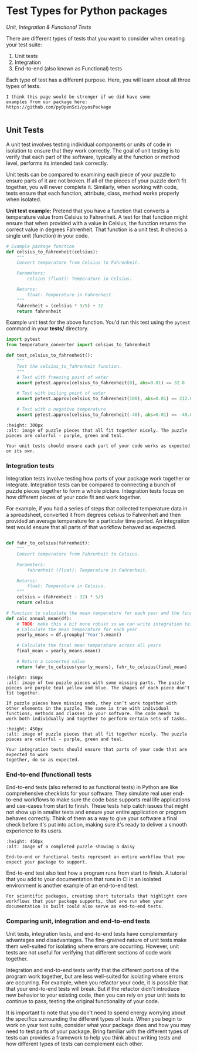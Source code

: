 # Test Types for Python packages

_Unit, Integration & Functional Tests_

There are different types of tests that you want to consider when creating your
test suite:

1. Unit tests
2. Integration
3. End-to-end (also known as Functional) tests

Each type of test has a different purpose. Here, you will learn about all three types of tests.

```{admonition}
I think this page would be stronger if we did have some
examples from our package here: https://github.com/pyOpenSci/pyosPackage


```

## Unit Tests

A unit test involves testing individual components or units of code in isolation to ensure that they work correctly. The goal of unit testing is to verify that each part of the software, typically at the function or method level, performs its intended task correctly.

Unit tests can be compared to examining each piece of your puzzle to ensure parts of it are not broken. If all of the pieces of your puzzle don’t fit together, you will never complete it. Similarly, when working with code, tests ensure that each function, attribute, class, method works properly when isolated.

**Unit test example:** Pretend that you have a function that converts a temperature value from Celsius to Fahrenheit. A test for that function might ensure that when provided with a value in Celsius, the function returns the correct value in degrees Fahrenheit. That function is a unit test. It checks a single unit (function) in your code.

```python
# Example package function
def celsius_to_fahrenheit(celsius):
    """
    Convert temperature from Celsius to Fahrenheit.

    Parameters:
        celsius (float): Temperature in Celsius.

    Returns:
        float: Temperature in Fahrenheit.
    """
    fahrenheit = (celsius * 9/5) + 32
    return fahrenheit
```

Example unit test for the above function. You'd run this test using the `pytest` command in your **tests/** directory.

```python
import pytest
from temperature_converter import celsius_to_fahrenheit

def test_celsius_to_fahrenheit():
    """
    Test the celsius_to_fahrenheit function.
    """
    # Test with freezing point of water
    assert pytest.approx(celsius_to_fahrenheit(0), abs=0.01) == 32.0

    # Test with boiling point of water
    assert pytest.approx(celsius_to_fahrenheit(100), abs=0.01) == 212.0

    # Test with a negative temperature
    assert pytest.approx(celsius_to_fahrenheit(-40), abs=0.01) == -40.0

```

```{figure} ../images/pyopensci-puzzle-pieces-tests.png
:height: 300px
:alt: image of puzzle pieces that all fit together nicely. The puzzle pieces are colorful - purple, green and teal.

Your unit tests should ensure each part of your code works as expected on its own.
```

### Integration tests

Integration tests involve testing how parts of your package work together or integrate. Integration tests can be compared to connecting a bunch of puzzle pieces together to form a whole picture. Integration tests focus on how different pieces of your code fit and work together.

For example, if you had a series of steps that collected temperature data in a spreadsheet, converted it from degrees celsius to Fahrenheit and then provided an average temperature for a particular time period. An integration test would ensure that all parts of that workflow behaved as expected.

```python

def fahr_to_celsius(fahrenheit):
    """
    Convert temperature from Fahrenheit to Celsius.

    Parameters:
        fahrenheit (float): Temperature in Fahrenheit.

    Returns:
        float: Temperature in Celsius.
    """
    celsius = (fahrenheit - 32) * 5/9
    return celsius

# Function to calculate the mean temperature for each year and the final mean
def calc_annual_mean(df):
    # TODO: make this a bit more robust so we can write integration test examples??
    # Calculate the mean temperature for each year
    yearly_means = df.groupby('Year').mean()

    # Calculate the final mean temperature across all years
    final_mean = yearly_means.mean()

    # Return a converted value
    return fahr_to_celsius(yearly_means), fahr_to_celsius(final_mean)

```

```{figure} ../images/python-tests-puzzle.png
:height: 350px
:alt: image of two puzzle pieces with some missing parts. The puzzle pieces are purple teal yellow and blue. The shapes of each piece don’t fit together.

If puzzle pieces have missing ends, they can’t work together with other elements in the puzzle. The same is true with individual functions, methods and classes in your software. The code needs to work both individually and together to perform certain sets of tasks.

```

```{figure} ../images/python-tests-puzzle-fit.png
:height: 450px
:alt: image of puzzle pieces that all fit together nicely. The puzzle pieces are colorful - purple, green and teal.

Your integration tests should ensure that parts of your code that are expected to work
together, do so as expected.

```

### End-to-end (functional) tests

End-to-end tests (also referred to as functional tests) in Python are like comprehensive checklists for your software. They simulate real user end-to-end workflows to make sure the code base supports real life applications and use-cases from start to finish. These tests help catch issues that might not show up in smaller tests and ensure your entire application or program behaves correctly. Think of them as a way to give your software a final check before it's put into action, making sure it's ready to deliver a smooth experience to its users.

```{figure} ../images/flower-puzzle-pyopensci.jpg
:height: 450px
:alt: Image of a completed puzzle showing a daisy

End-to-end or functional tests represent an entire workflow that you
expect your package to support.

```

End-to-end test also test how a program runs from start to finish. A tutorial that you add to your documentation that runs in CI in an isolated environment is another example of an end-to-end test.

```{note}
For scientific packages, creating short tutorials that highlight core workflows that your package supports, that are run when your documentation is built could also serve as end-to-end tests.
```

### Comparing unit, integration and end-to-end tests

Unit tests, integration tests, and end-to-end tests have complementary advantages and disadvantages. The fine-grained nature of unit tests make them well-suited for isolating where errors are occurring. However, unit tests are not useful for verifying that different sections of code work together.

Integration and end-to-end tests verify that the different portions of the program work together, but are less well-suited for isolating where errors are occurring. For example, when you refactor your code, it is possible that that your end-to-end tests will
break. But if the refactor didn't introduce new behavior to your existing
code, then you can rely on your unit tests to continue to pass, testing the
original functionality of your code.

It is important to note that you don't need to spend energy worrying about
the specifics surrounding the different types of tests. When you begin to
work on your test suite, consider what your package does and how you
may need to test parts of your package. Bring familiar with the different types of tests can provides a framework to
help you think about writing tests and how different types of tests can complement each other.
